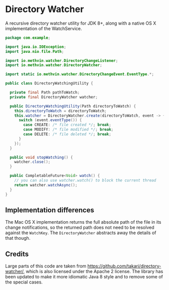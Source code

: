 # Directory Watcher

A recursive directory watcher utility for JDK 8+, along with a native OS X implementation of the WatchService.

```java
package com.example;

import java.io.IOException;
import java.nio.file.Path;

import io.methvin.watcher.DirectoryChangeListener;
import io.methvin.watcher.DirectoryWatcher;

import static io.methvin.watcher.DirectoryChangeEvent.EventType.*;

public class DirectoryWatchingUtility {

  private final Path pathToWatch;
  private final DirectoryWatcher watcher;

  public DirectoryWatchingUtility(Path directoryToWatch) {
    this.directoryToWatch = directoryToWatch;
    this.watcher = DirectoryWatcher.create(directoryToWatch, event -> {
      switch (event.eventType()) {
        case CREATE: /* file created */; break;
        case MODIFY: /* file modified */; break;
        case DELETE: /* file deleted */; break;
      }
    });
  }

  public void stopWatching() {
    watcher.close();
  }

  public CompletableFuture<Void> watch() {
    // you can also use watcher.watch() to block the current thread
    return watcher.watchAsync();
  }
}
```

## Implementation differences

The Mac OS X implementation returns the full absolute path of the file in its change notifications, so the returned path does not need to be resolved against the `WatchKey`. The `DirectoryWatcher` abstracts away the details of that though.

## Credits

Large parts of this code are taken from https://github.com/takari/directory-watcher/, which is also licensed under the Apache 2 license. The library has been updated to make it more idiomatic Java 8 style and to remove some of the special cases.
